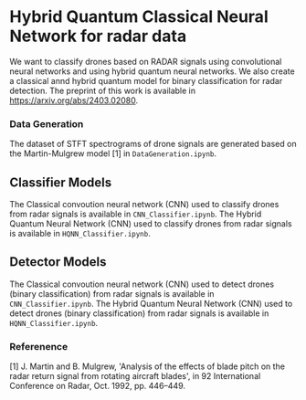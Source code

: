 # Hybrid Quantum Classical Neural Network for radar data

We want to classify drones based on RADAR signals using convolutional neural networks and using hybrid quantum neural networks. We also create a classical annd hybrid quantum model for binary classification for radar detection. The preprint of this work is available in https://arxiv.org/abs/2403.02080.  

### Data Generation
The dataset of STFT spectrograms of drone signals are generated based on the Martin-Mulgrew model [1] in ``` DataGeneration.ipynb ```. 

## Classifier Models
The Classical convoution neural network (CNN) used to classify drones from radar signals is available in ``` CNN_Classifier.ipynb ```.
The Hybrid Quantum Neural Network (CNN) used to classify drones from radar signals is available in ``` HQNN_Classifier.ipynb ```.

## Detector Models
The Classical convoution neural network (CNN) used to detect drones (binary classification) from radar signals is available in ``` CNN_Classifier.ipynb ```.
The Hybrid Quantum Neural Network (CNN) used to detect drones (binary classification) from radar signals is available in ``` HQNN_Classifier.ipynb ```.

### Referenence 
[1] J. Martin and B. Mulgrew, 'Analysis of the effects of blade pitch on the radar return signal from rotating aircraft blades', in 92 International Conference on Radar, Oct. 1992, pp. 446–449.
